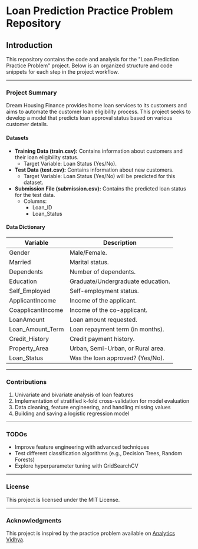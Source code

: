 # Loan Prediction Practice Problem Repository

## Introduction
This repository contains the code and analysis for the "Loan Prediction Practice Problem" project. Below is an organized structure and code snippets for each step in the project workflow.

---

### Project Summary
Dream Housing Finance provides home loan services to its customers and aims to automate the customer loan eligibility process. This project seeks to develop a model that predicts loan approval status based on various customer details.

#### Datasets
- **Training Data (train.csv):** Contains information about customers and their loan eligibility status.
  - Target Variable: Loan Status (Yes/No).
- **Test Data (test.csv):** Contains information about new customers.
  - Target Variable: Loan Status (Yes/No) will be predicted for this dataset.
- **Submission File (submission.csv):** Contains the predicted loan status for the test data.
  - Columns:
    - Loan_ID
    - Loan_Status

#### Data Dictionary
| Variable          | Description                                |
|-------------------|--------------------------------------------|
| Gender            | Male/Female.                              |
| Married           | Marital status.                           |
| Dependents        | Number of dependents.                     |
| Education         | Graduate/Undergraduate education.         |
| Self_Employed     | Self-employment status.                   |
| ApplicantIncome   | Income of the applicant.                  |
| CoapplicantIncome | Income of the co-applicant.               |
| LoanAmount        | Loan amount requested.                    |
| Loan_Amount_Term  | Loan repayment term (in months).          |
| Credit_History    | Credit payment history.                   |
| Property_Area     | Urban, Semi-Urban, or Rural area.         |
| Loan_Status       | Was the loan approved? (Yes/No).          |


---

### Contributions

1. Univariate and bivariate analysis of loan features
2. Implementation of stratified k-fold cross-validation for model evaluation
3. Data cleaning, feature engineering, and handling missing values
4. Building and saving a logistic regression model

---

### TODOs

- Improve feature engineering with advanced techniques
- Test different classification algorithms (e.g., Decision Trees, Random Forests)
- Explore hyperparameter tuning with GridSearchCV

---

### License

This project is licensed under the MIT License.

---

### Acknowledgments

This project is inspired by the practice problem available on [Analytics Vidhya](https://www.analyticsvidhya.com/).
